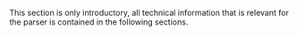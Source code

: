 This section is only introductory, all technical information that is
relevant for the parser is contained in the following sections.
